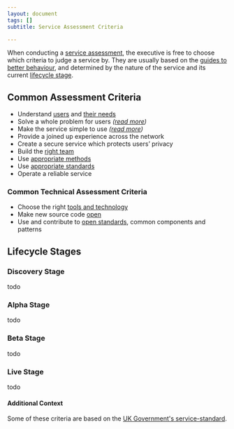 ```yaml
---
layout: document
tags: []
subtitle: Service Assessment Criteria

---
```

When conducting a [service assessment](/assessments), the executive is free to choose which criteria to judge a service by.  They are usually based on the [guides to better behaviour](/doctrine), and determined by the nature of the service and its current [lifecycle stage](/lifecycle).

## Common Assessment Criteria

* Understand [users](/doctrine/#do-we-know-our-users) and [their needs](/user-needs)
* Solve a whole problem for users _(_[_read more_](https://www.gov.uk/service-manual/service-standard/point-2-solve-a-whole-problem)_)_
* Make the service simple to use _(_[_read more_](https://www.gov.uk/service-manual/service-standard/point-4-make-the-service-simple-to-use)_)_
* Provide a joined up experience across the network
* Create a secure service which protects users’ privacy
* Build the [right team](/doctrine/#structure)
* Use [appropriate methods](/doctrine/#do-we-use-appropriate-methods-in-the-appropriate-places)
* Use [appropriate standards](/doctrine/#do-we-use-appropriate-standards)
* Operate a reliable service

### Common Technical Assessment Criteria

* Choose the right [tools and technology](/doctrine/#do-we-use-the-appropriate-tools)
* Make new source code [open](/doctrine/#do-we-have-a-natural-bias-towards-transparency-and-openness)
* Use and contribute to [open standards](/doctrine/#do-we-use-appropriate-standards), common components and patterns

## Lifecycle Stages

### Discovery Stage

todo

### Alpha Stage

todo

### Beta Stage

todo

### Live Stage

todo

#### Additional Context

Some of these criteria are based on the [UK Government's service-standard](https://www.gov.uk/service-manual/service-standard "Service Standard").